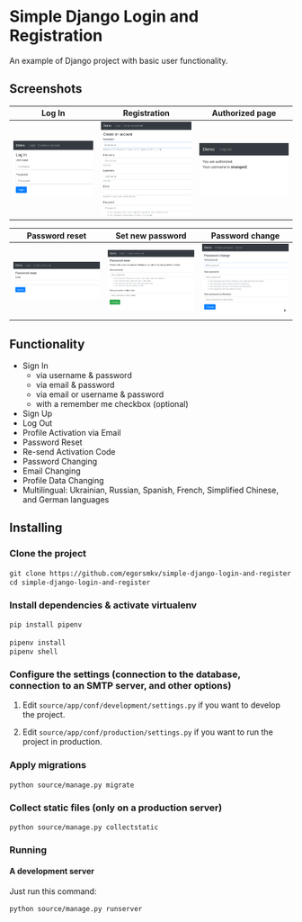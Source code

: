 # Simple Django Login and Registration

An example of Django project with basic user functionality.

## Screenshots

| Log In | Registration | Authorized page |
| -------|--------------|-----------------|
| <img src="./screenshots/login.png" width="200"> | <img src="./screenshots/register.png" width="200"> | <img src="./screenshots/authorized_page.png" width="200"> |

| Password reset | Set new password | Password change |
| ---------------|------------------|-----------------|
| <img src="./screenshots/password_reset.png" width="200"> | <img src="./screenshots/set_new_password.png" width="200"> | <img src="./screenshots/password_change.png" width="200"> |

## Functionality

- Sign In
    - via username & password
    - via email & password
    - via email or username & password
    - with a remember me checkbox (optional)
- Sign Up
- Log Out
- Profile Activation via Email
- Password Reset
- Re-send Activation Code
- Password Changing
- Email Changing
- Profile Data Changing
- Multilingual: Ukrainian, Russian, Spanish, French, Simplified Chinese, and German languages


## Installing

### Clone the project

```
git clone https://github.com/egorsmkv/simple-django-login-and-register
cd simple-django-login-and-register
```

### Install dependencies & activate virtualenv

```
pip install pipenv

pipenv install
pipenv shell
```

### Configure the settings (connection to the database, connection to an SMTP server, and other options)

1. Edit `source/app/conf/development/settings.py` if you want to develop the project.

2. Edit `source/app/conf/production/settings.py` if you want to run the project in production.

### Apply migrations

```
python source/manage.py migrate
```

### Collect static files (only on a production server)

```
python source/manage.py collectstatic
```

### Running

#### A development server

Just run this command:

```
python source/manage.py runserver
```

